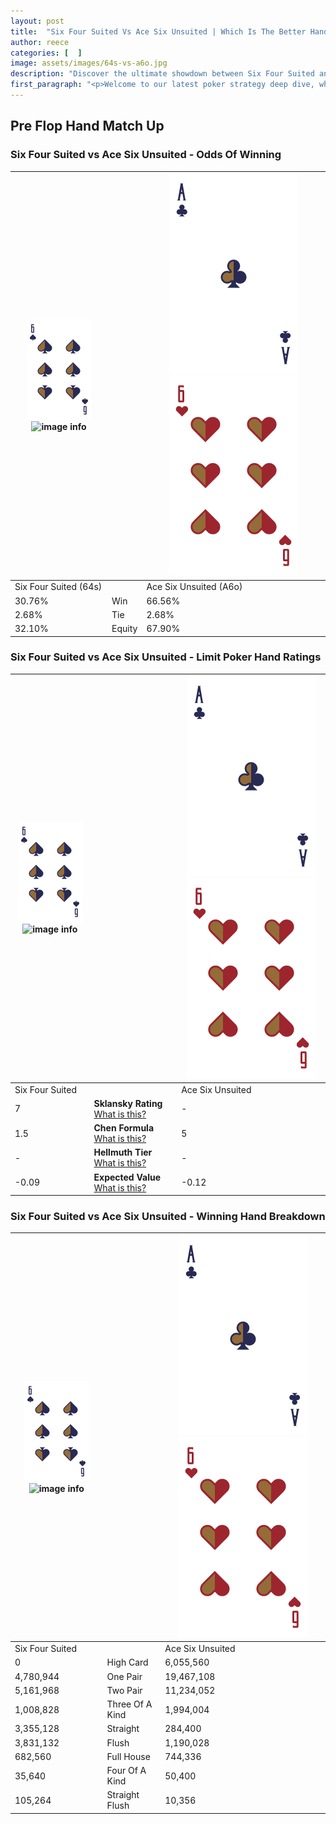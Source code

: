```yaml
---
layout: post
title:  "Six Four Suited Vs Ace Six Unsuited | Which Is The Better Hand In Poker? A Complete Guide"
author: reece
categories: [  ]
image: assets/images/64s-vs-a6o.jpg
description: "Discover the ultimate showdown between Six Four Suited and Ace Six Unsuited in poker! Uncover the odds, strategies, and scenarios where one hand triumphs over the other. Get ready to up your poker game with this thrilling analysis."
first_paragraph: "<p>Welcome to our latest poker strategy deep dive, where we're pitting two distinct hands against each other in a high-stakes showdown: Six Four Suited vs Ace Six Unsuited.</p><p>In the dynamic world of poker, every decision counts, and knowing which hand holds the upper hand is key to your success at the table.</p><p>In this article, we'll dissect these two hands, explore the scenarios where one dominates the other, and equip you with the knowledge to make strategic choices that can tip the odds in your favor.</p><p>Get ready to unravel the intriguing dynamics of these poker hands and elevate your game to new heights.</p>"
---
```




[comment]: # (sp0)

## Pre Flop Hand Match Up

<div class="table hand-ratings" markdown="1"> 



### Six Four Suited vs Ace Six Unsuited - Odds Of Winning


    
| ![image info](assets/images/hand1/6.png) ![image info](assets/images/hand1/4s.png) |  | ![image info](assets/images/hand2/A.png) ![image info](assets/images/hand2/6o.png) |
| -------- | -------- | -------- |
| Six Four Suited (64s) |  | Ace Six Unsuited (A6o) |
| 30.76% | Win | 66.56% |
| 2.68% | Tie | 2.68% |
| 32.10% | Equity | 67.90% |




[comment]: # (sp1)



### Six Four Suited vs Ace Six Unsuited - Limit Poker Hand Ratings


    
| ![image info](assets/images/hand1/6.png) ![image info](assets/images/hand1/4s.png) |  | ![image info](assets/images/hand2/A.png) ![image info](assets/images/hand2/6o.png) |
| -------- | -------- | -------- |
| Six Four Suited |  | Ace Six Unsuited |
| 7 | **Sklansky Rating** [What is this?](/sklansky-rating-explained) | - |
| 1.5 | **Chen Formula** [What is this?](/chen-formula-explained) | 5 |
| - | **Hellmuth Tier** [What is this?](/Hellmuth-tier-explained) | - |
| -0.09 | **Expected Value** [What is this?](/expected-value-explained) | -0.12 |




[comment]: # (sp2)



### Six Four Suited vs Ace Six Unsuited - Winning Hand Breakdown


    
| ![image info](assets/images/hand1/6.png) ![image info](assets/images/hand1/4s.png) |  | ![image info](assets/images/hand2/A.png) ![image info](assets/images/hand2/6o.png) |
| -------- | -------- | -------- |
| Six Four Suited |  | Ace Six Unsuited |
| 0 | High Card | 6,055,560 |
| 4,780,944 | One Pair | 19,467,108 |
| 5,161,968 | Two Pair | 11,234,052 |
| 1,008,828 | Three Of A Kind | 1,994,004 |
| 3,355,128 | Straight | 284,400 |
| 3,831,132 | Flush | 1,190,028 |
| 682,560 | Full House | 744,336 |
| 35,640 | Four Of A Kind | 50,400 |
| 105,264 | Straight Flush | 10,356 |




[comment]: # (sp3)



</div>

[comment]: # (sp4)



[comment]: # (sp5)

